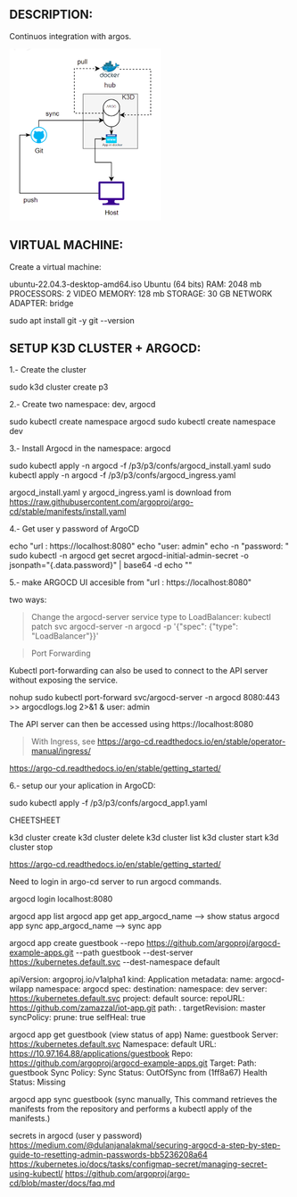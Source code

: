 ## DESCRIPTION:

Continuos integration with argos.

![Alt text](p3.png)

## VIRTUAL MACHINE:

Create a virtual machine:

ubuntu-22.04.3-desktop-amd64.iso
Ubuntu (64 bits)
RAM: 2048 mb
PROCESSORS: 2
VIDEO MEMORY: 128 mb
STORAGE: 30 GB
NETWORK ADAPTER: bridge


sudo apt install git -y
git --version

## SETUP K3D CLUSTER + ARGOCD:
1.- Create the cluster

sudo k3d cluster create p3

2.- Create two namespace: dev, argocd

sudo kubectl create namespace argocd
sudo kubectl create namespace dev

3.- Install Argocd in the namespace: argocd

sudo kubectl apply -n argocd -f /p3/p3/confs/argocd_install.yaml
sudo kubectl apply -n argocd -f /p3/p3/confs/argocd_ingress.yaml

argocd_install.yaml y argocd_ingress.yaml is download from https://raw.githubusercontent.com/argoproj/argo-cd/stable/manifests/install.yaml

4.- Get user y password of ArgoCD

echo "url : https://localhost:8080"
echo "user: admin"
echo -n "password: "
sudo kubectl -n argocd get secret argocd-initial-admin-secret -o jsonpath="{.data.password}" | base64 -d
echo ""



5.-  make ARGOCD UI accesible from "url : https://localhost:8080"

two ways:

>Change the argocd-server service type to LoadBalancer:
kubectl patch svc argocd-server -n argocd -p '{"spec": {"type": "LoadBalancer"}}'

>Port Forwarding

Kubectl port-forwarding can also be used to connect to the API server without exposing the service.

nohup sudo kubectl port-forward svc/argocd-server -n argocd 8080:443 >> argocdlogs.log 2>&1 & 
user: admin

The API server can then be accessed using https://localhost:8080

> With Ingress, see https://argo-cd.readthedocs.io/en/stable/operator-manual/ingress/

https://argo-cd.readthedocs.io/en/stable/getting_started/

6.- setup our your aplication in ArgoCD:

sudo kubectl apply -f /p3/p3/confs/argocd_app1.yaml

CHEETSHEET

k3d cluster create
k3d cluster delete
k3d cluster list
k3d cluster start
k3d cluster stop

https://argo-cd.readthedocs.io/en/stable/getting_started/

Need to login in argo-cd server to run argocd commands.

argocd login localhost:8080 

argocd app list
argocd app get app_argocd_name  --> show status
argocd app sync app_argocd_name --> sync app

argocd app create guestbook --repo https://github.com/argoproj/argocd-example-apps.git --path guestbook --dest-server https://kubernetes.default.svc --dest-namespace default


apiVersion: argoproj.io/v1alpha1
kind: Application
metadata:
  name: argocd-wilapp
  namespace: argocd
spec:
  destination:
    namespace: dev
    server: https://kubernetes.default.svc
  project: default
  source:
    repoURL: https://github.com/zamazzal/iot-app.git
    path: .
    targetRevision: master
  syncPolicy:
    prune: true
    selfHeal: true


argocd app get guestbook  (view status of app)
Name:               guestbook
Server:             https://kubernetes.default.svc
Namespace:          default
URL:                https://10.97.164.88/applications/guestbook
Repo:               https://github.com/argoproj/argocd-example-apps.git
Target:
Path:               guestbook
Sync Policy:        <none>
Sync Status:        OutOfSync from  (1ff8a67)
Health Status:      Missing

argocd app sync guestbook (sync manually, This command retrieves the manifests from the repository and performs a kubectl apply of the manifests.)

secrets in argocd (user y password)
https://medium.com/@dulanjanalakmal/securing-argocd-a-step-by-step-guide-to-resetting-admin-passwords-bb5236208a64
https://kubernetes.io/docs/tasks/configmap-secret/managing-secret-using-kubectl/
https://github.com/argoproj/argo-cd/blob/master/docs/faq.md